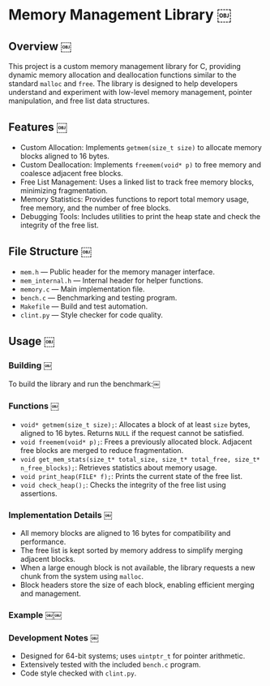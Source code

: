 # Memory Management Library ￼

## Overview ￼

This project is a custom memory management library for C, providing dynamic memory allocation and deallocation functions similar to the standard ‎`malloc` and ‎`free`. The library is designed to help developers understand and experiment with low-level memory management, pointer manipulation, and free list data structures.

## Features ￼
- Custom Allocation: Implements ‎`getmem(size_t size)` to allocate memory blocks aligned to 16 bytes.
- Custom Deallocation: Implements ‎`freemem(void* p)` to free memory and coalesce adjacent free blocks.
- Free List Management: Uses a linked list to track free memory blocks, minimizing fragmentation.
- Memory Statistics: Provides functions to report total memory usage, free memory, and the number of free blocks.
- Debugging Tools: Includes utilities to print the heap state and check the integrity of the free list.

## File Structure ￼
- ‎`mem.h` — Public header for the memory manager interface.
- ‎`mem_internal.h` — Internal header for helper functions.
- ‎`memory.c` — Main implementation file.
- ‎`bench.c` — Benchmarking and testing program.
- ‎`Makefile` — Build and test automation.
- `clint.py` — Style checker for code quality.

## Usage ￼

### Building ￼

To build the library and run the benchmark:￼

### Functions ￼
- ‎`void* getmem(size_t size);`: Allocates a block of at least ‎`size` bytes, aligned to 16 bytes. Returns ‎`NULL` if the request cannot be satisfied.
- `void freemem(void* p);`: Frees a previously allocated block. Adjacent free blocks are merged to reduce fragmentation.
- ‎`void get_mem_stats(size_t* total_size, size_t* total_free, size_t* n_free_blocks);`: Retrieves statistics about memory usage.
- ‎`void print_heap(FILE* f);`: Prints the current state of the free list.
- ‎`void check_heap();`: Checks the integrity of the free list using assertions.

### Implementation Details ￼
- All memory blocks are aligned to 16 bytes for compatibility and performance.
- The free list is kept sorted by memory address to simplify merging adjacent blocks.
- When a large enough block is not available, the library requests a new chunk from the system using ‎`malloc`.
- Block headers store the size of each block, enabling efficient merging and management.

### Example ￼￼

### Development Notes ￼
- Designed for 64-bit systems; uses ‎`uintptr_t` for pointer arithmetic.
- Extensively tested with the included ‎`bench.c` program.
- Code style checked with ‎`clint.py`.
